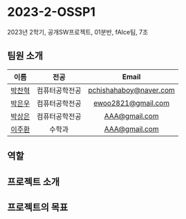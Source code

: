 # 2023-2-OSSP1
2023년 2학기, 공개SW프로젝트, 01분반, fAIce팀, 7조

## 팀원 소개
|이름|전공|Email|
|:-:|:-:|:-:|
|[박찬혁](https://github.com/PetterChanHyuk)|컴퓨터공학전공|pchishahaboy@naver.com|
|[박은우](https://github.com/ewoo14)|컴퓨터공학전공|ewoo2821@gmail.com|
|[박상은](https://github.com/sangeun0612)|컴퓨터공학전공|AAA@gmail.com|
|[이주환](https://github.com/jhan0121)|수학과|AAA@gmail.com|

## 역할

## 프로젝트 소개

## 프로젝트의 목표
